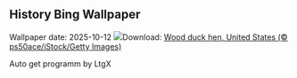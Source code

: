 ## History Bing Wallpaper
Wallpaper date: 2025-10-12
![](https://www.bing.com/th?id=OHR.WoodDuckHen_EN-CA8442966636_UHD.jpg&w=1000)Download: [Wood duck hen, United States (© ps50ace/iStock/Getty Images)](https://www.bing.com/th?id=OHR.WoodDuckHen_EN-CA8442966636_UHD.jpg)

Auto get programm by LtgX
